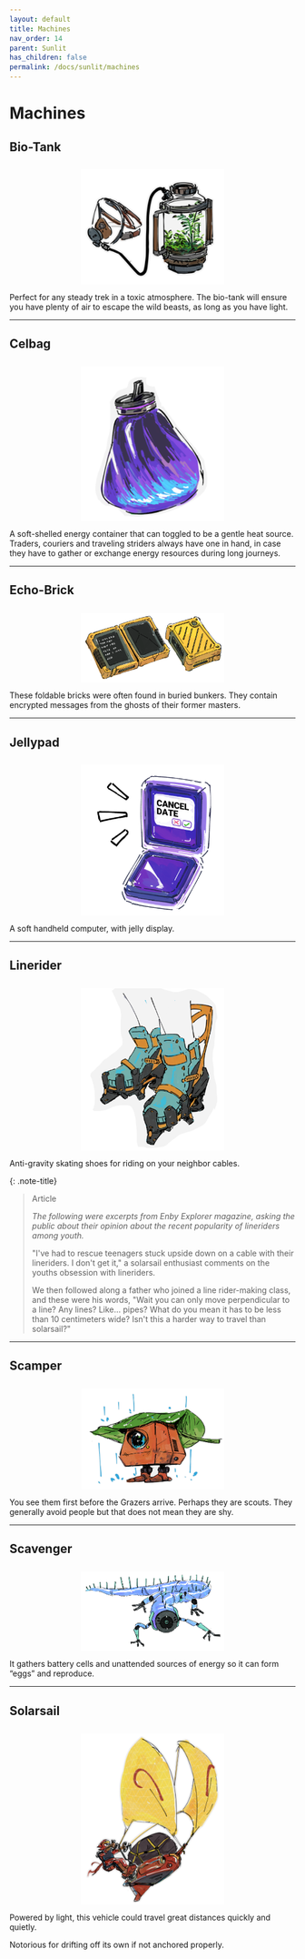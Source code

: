 ```yaml
---
layout: default
title: Machines
nav_order: 14
parent: Sunlit
has_children: false
permalink: /docs/sunlit/machines
---
```


# Machines

## Bio-Tank
<img 
    style="display: block;
    padding-top: 10px;
           margin-left: auto;
           margin-right: auto;
           width: 50%;"
    src="../../assets/images-sunlit/Machine Bio-Tank.png"
    alt="A see through glass tank with plants thriving inside, connected to a gas mask via pipe.">

Perfect for any steady trek in a toxic atmosphere. The bio-tank will ensure you have plenty of air to escape the wild beasts, as long as you have light.

---
## Celbag
<img 
    style="display: block;
    padding-top: 10px;
           margin-left: auto;
           margin-right: auto;
           width: 50%;"
    src="../../assets/images-sunlit/Machine Celbag.png"
    alt="A glowing bag that looks very similar to a waterbag.">

A soft-shelled energy container that can toggled to be a gentle heat source. Traders, couriers and traveling striders always have one in hand, in case they have to gather or exchange energy resources during long journeys.

---
## Echo-Brick
<img 
    style="display: block;
    padding-top: 10px;
           margin-left: auto;
           margin-right: auto;
           width: 50%;"
    src="../../assets/images-sunlit/Machine Echobrick.png"
    alt="Bright yellow foldable machine that looks similar to books.">

These foldable bricks were often found in buried bunkers. They contain encrypted messages from the ghosts of their former masters.

---
## Jellypad
<img 
    style="display: block;
    padding-top: 10px;
           margin-left: auto;
           margin-right: auto;
           width: 50%;"
    src="../../assets/images-sunlit/Machine Jellypad.png"
    alt="A flip-phone machine, that's completely made of jelly.">

A soft handheld computer, with jelly display.

---
## Linerider
<img 
    style="display: block;
    padding-top: 10px;
           margin-left: auto;
           margin-right: auto;
           width: 50%;"
    src="../../assets/images-sunlit/Machine Linerider.png"
    alt="Futuristic skating shoes without wheels.">

Anti-gravity skating shoes for riding on your neighbor cables.

{: .note-title}
> Article
>
> *The following were excerpts from Enby Explorer magazine, asking the public about their opinion about the recent popularity of lineriders among youth.*
> 
>"I've had to rescue teenagers stuck upside down on a cable with their lineriders. I don't get it," a solarsail enthusiast comments on the youths obsession with lineriders.
> 
> We then followed along a father who joined a line rider-making class, and these were his words, "Wait you can only move perpendicular to a line? Any lines? Like... pipes? What do you mean it has to be less than 10 centimeters wide? Isn't this a harder way to travel than solarsail?"

---
## Scamper
<img 
    style="display: block;
    padding-top: 10px;
           margin-left: auto;
           margin-right: auto;
           width: 50%;"
    src="../../assets/images-sunlit/Machine Scamper.png"
    alt="A small cube-like robot, using a leaf as a hat.">

You see them first before the Grazers arrive. Perhaps they are scouts. They generally avoid people but that does not mean they are shy.

---
## Scavenger
<img 
    style="display: block;
    padding-top: 10px;
           margin-left: auto;
           margin-right: auto;
           width: 50%;"
    src="../../assets/images-sunlit/Machine Scavenger.png"
    alt="Lizardlike robot, with plasticky blue skin and no head.">

It gathers battery cells and unattended sources of energy so it can form “eggs” and reproduce.

---
## Solarsail
<img 
    style="display: block;
    padding-top: 10px;
           margin-left: auto;
           margin-right: auto;
           width: 50%;"
    src="../../assets/images-sunlit/Machine Solarsail.png"
    alt="A courier riding on a sail-like machine that flies in the air.">

Powered by light, this vehicle could travel great distances quickly and quietly.

Notorious for drifting off its own if not anchored properly.

